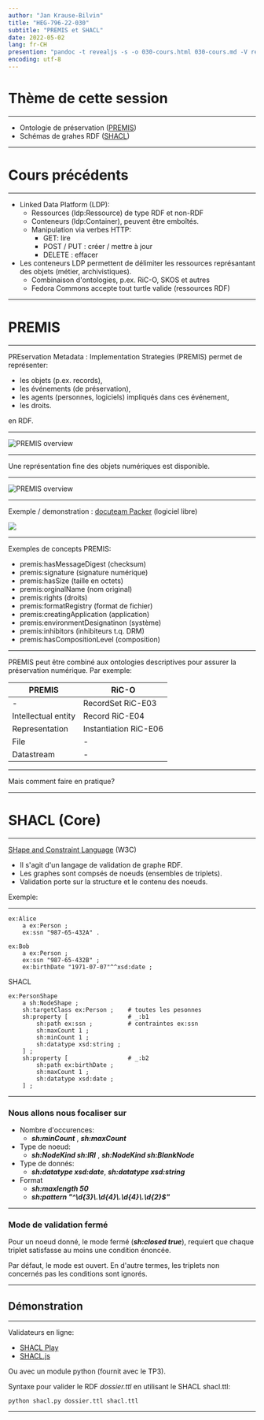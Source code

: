 ```yaml
---
author: "Jan Krause-Bilvin"
title: "HEG-796-22-030"
subtitle: "PREMIS et SHACL"
date: 2022-05-02
lang: fr-CH
presention: "pandoc -t revealjs -s -o 030-cours.html 030-cours.md -V revealjs-url=reveal.js -V theme=league --katex; pandoc -t html5 -o 030-cours.pdf 030-cours.md"
encoding: utf-8
---
```


# Thème de cette session

---

  * Ontologie de préservation ([PREMIS](https://fr.wikipedia.org/wiki/Preservation_Metadata:_Implementation_Strategies))
  * Schémas de grahes RDF ([SHACL](https://fr.wikipedia.org/wiki/SHACL))

---

# Cours précédents

---

* Linked Data Platform (LDP): 
  * Ressources (ldp:Ressource) de type RDF et non-RDF
  * Conteneurs (ldp:Container), peuvent être emboîtés.
  * Manipulation via verbes HTTP:
    * GET: lire
	* POST / PUT : créer / mettre à jour
	* DELETE : effacer
* Les conteneurs LDP permettent de délimiter les ressources représantant des objets (métier, archivistiques).
  * Combinaison d'ontologies, p.ex. RiC-O, SKOS et autres
  * Fedora Commons accepte tout turtle valide (ressources RDF)

  
---

# PREMIS

---

PREservation Metadata : Implementation Strategies (PREMIS) permet de représenter:

* les objets (p.ex. records),
* les événements (de préservation),
* les agents (personnes, logiciels) impliqués dans ces événement,
* les droits.

en RDF.


---

![PREMIS overview](media/PREMIS-overview.png)

---

Une représentation fine des objets numériques est disponible. 

---

![PREMIS overview](media/PREMIS-objects.png)

---

Exemple / demonstration : [docuteam Packer](https://wiki.docuteam.ch/doku.php?id=docuteam:packer) (logiciel libre)

![](media/docuteam_packer.png)

---

Exemples de concepts PREMIS:

* premis:hasMessageDigest (checksum)
* premis:signature (signature numérique)
* premis:hasSize (taille en octets) 
* premis:orginalName (nom original)
* premis:rights (droits)
* premis:formatRegistry (format de fichier)
* premis:creatingApplication (application)
* premis:environmentDesignatinon (système)
* premis:inhibitors (inhibiteurs t.q. DRM)
* premis:hasCompositionLevel (composition)

---


PREMIS peut être combiné aux ontologies descriptives pour assurer la préservation numérique. Par exemple:

| PREMIS | RiC-O |
|--------|-------|
| - | RecordSet RiC-E03 |
| Intellectual entity | Record RiC-E04 |
| Representation | Instantiation RiC-E06 |
| File | - |
| Datastream | - |

---

Mais comment faire en pratique?

---

# SHACL (Core)

---

[SHape and Constraint Language](https://www.w3.org/TR/shacl/) (W3C)

* Il s'agit d'un langage de validation de graphe RDF.
* Les graphes sont compsés de noeuds (ensembles de triplets).
* Validation porte sur la structure et le contenu des noeuds.

Exemple:

---

```turtle
ex:Alice
	a ex:Person ;
	ex:ssn "987-65-432A" .

ex:Bob
	a ex:Person ;
	ex:ssn "987-65-432B" ;
	ex:birthDate "1971-07-07"^^xsd:date ;
```

SHACL

```turtle
ex:PersonShape
	a sh:NodeShape ;
	sh:targetClass ex:Person ;    # toutes les pesonnes
	sh:property [                 # _:b1
		sh:path ex:ssn ;          # contraintes ex:ssn
		sh:maxCount 1 ;
		sh:minCount 1 ;
		sh:datatype xsd:string ;
	] ;
	sh:property [                 # _:b2
		sh:path ex:birthDate ;
		sh:maxCount 1 ;
		sh:datatype xsd:date ;
	] ;
```

---

### Nous allons nous focaliser sur

* Nombre d'occurences:  
  * ***sh:minCount*** , ***sh:maxCount***
* Type de noeud: 
  * ***sh:NodeKind sh:IRI*** , ***sh:NodeKind sh:BlankNode***
* Type de donnés: 
  * ***sh:datatype xsd:date***, ***sh:datatype xsd:string*** 
* Format
  * ***sh:maxlength 50***
  * ***sh:pattern "^\\d{3}\\.\\d{4}\\.\\d{4}\\.\\d{2}$"***
 

---

### Mode de validation fermé

Pour un noeud donné, le mode fermé (***sh:closed true***), requiert que
chaque triplet satisfasse au moins une condition énoncée.

Par défaut, le mode est ouvert. En d'autre termes, les triplets non concernés
pas les conditions sont ignorés.

---

## Démonstration

---

Validateurs en ligne: 

* [SHACL Play](https://shacl-play.sparna.fr/play/validate)
* [SHACL.js](https://www.ida.liu.se/~robke04/SHACLTutorial/)

Ou avec un module python (fournit avec le TP3).

Syntaxe pour valider le RDF *dossier.ttl* en utilisant le SHACL shacl.ttl:

```
python shacl.py dossier.ttl shacl.ttl
```


---